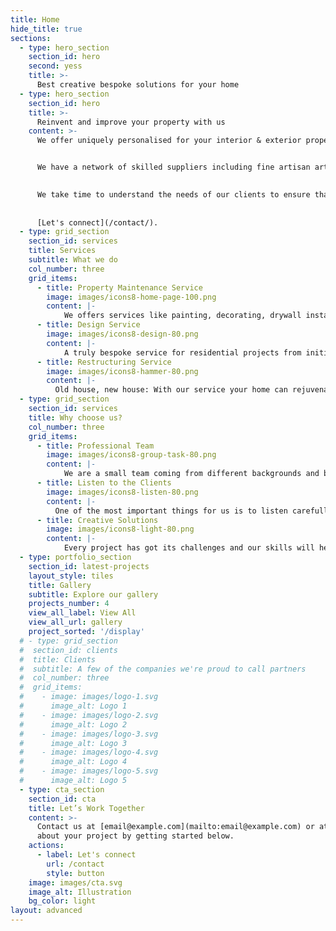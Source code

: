```yaml
---
title: Home
hide_title: true
sections:
  - type: hero_section
    section_id: hero
    second: yess
    title: >-
      Best creative bespoke solutions for your home
  - type: hero_section
    section_id: hero
    title: >-
      Reinvent and improve your property with us
    content: >-
      We offer uniquely personalised for your interior & exterior properties for each of our clients, creating a functional and attractive environment that is beneficial to your quality of life, taking care all of your property needs that are distinguished by their warmth, originality and careful attention to detail. Founded on the simple belief that good design brings quality to life, the company’s customers include private homes, retail spaces and work environments.


      We have a network of skilled suppliers including fine artisan artists, such as muralists and custom furniture makers, to create timeless designs, customised art works and furnishings for our clients.
      

      We take time to understand the needs of our clients to ensure that we deliver the best, following designer's instruction with the best quality according to customer's instructions. Our reputation has been built on our exceptional level of service
      
      
      [Let's connect](/contact/).
  - type: grid_section
    section_id: services
    title: Services
    subtitle: What we do
    col_number: three
    grid_items:
      - title: Property Maintenance Service
        image: images/icons8-home-page-100.png
        content: |-
            We offers services like painting, decorating, drywall installation, flooring and furniture assembly & fitting 
      - title: Design Service
        image: images/icons8-design-80.png
        content: |-
            A truly bespoke service for residential projects from initial concept, hands-on installation, through to completion. 
      - title: Restructuring Service
        image: images/icons8-hammer-80.png
        content: |-
          Old house, new house: With our service your home can rejuvenate and do not look at the past years.
  - type: grid_section
    section_id: services
    title: Why choose us?
    col_number: three
    grid_items:
      - title: Professional Team
        image: images/icons8-group-task-80.png
        content: |-
            We are a small team coming from different backgrounds and bringing on the table different high-level skills
      - title: Listen to the Clients
        image: images/icons8-listen-80.png
        content: |-
          One of the most important things for us is to listen carefully to the requirements of our clients. We design for you and not for us!
      - title: Creative Solutions
        image: images/icons8-light-80.png
        content: |-
            Every project has got its challenges and our skills will help you to find the best creative bespoke solution
  - type: portfolio_section
    section_id: latest-projects
    layout_style: tiles
    title: Gallery
    subtitle: Explore our gallery
    projects_number: 4
    view_all_label: View All
    view_all_url: gallery
    project_sorted: '/display'
  # - type: grid_section
  #  section_id: clients
  #  title: Clients
  #  subtitle: A few of the companies we're proud to call partners
  #  col_number: three
  #  grid_items:
  #    - image: images/logo-1.svg
  #      image_alt: Logo 1
  #    - image: images/logo-2.svg
  #      image_alt: Logo 2
  #    - image: images/logo-3.svg
  #      image_alt: Logo 3
  #    - image: images/logo-4.svg
  #      image_alt: Logo 4
  #    - image: images/logo-5.svg
  #      image_alt: Logo 5
  - type: cta_section
    section_id: cta
    title: Let’s Work Together
    content: >-
      Contact us at [email@example.com](mailto:email@example.com) or at [+44 00000000000]() and tell us more
      about your project by getting started below.
    actions:
      - label: Let's connect
        url: /contact
        style: button
    image: images/cta.svg
    image_alt: Illustration
    bg_color: light
layout: advanced
---
```

